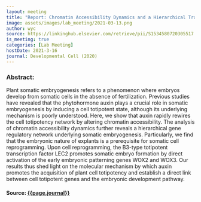 ```yaml
---
layout: meeting
title: "Report: Chromatin Accessibility Dynamics and a Hierarchical Transcriptional Regulatory Network Structure for Plant Somatic Embryogenesis"
image: assets/images/lab_meeting/2021-03-13.png
author: wyc
source: https://linkinghub.elsevier.com/retrieve/pii/S1534580720305517
is_meeting: true
categories: [Lab Meeting]
hostDate: 2021-3-16
journal: Developmental Cell (2020)
---
```

### Abstract:
Plant somatic embryogenesis refers to a phenomenon where embryos develop from somatic cells in the absence of fertilization. Previous studies have revealed that the phytohormone auxin plays a crucial role in somatic embryogenesis by inducing a cell totipotent state, although its underlying mechanism is poorly understood. Here, we show that auxin rapidly rewires the cell totipotency network by altering chromatin accessibility. The analysis of chromatin accessibility dynamics further reveals a hierarchical gene regulatory network underlying somatic embryogenesis. Particularly, we find that the embryonic nature of explants is a prerequisite for somatic cell reprogramming. Upon cell reprogramming, the B3-type totipotent transcription factor LEC2 promotes somatic embryo formation by direct activation of the early embryonic patterning genes WOX2 and WOX3. Our results thus shed light on the molecular mechanism by which auxin promotes the acquisition of plant cell totipotency and establish a direct link between cell totipotent genes and the embryonic development pathway.

#### Source: [{{page.journal}}]({{page.source}})
